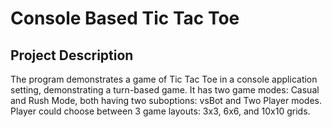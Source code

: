# Console Based Tic Tac Toe

## Project Description
The program demonstrates a game of Tic Tac Toe in a console application setting, demonstrating a turn-based game.
It has two game modes: Casual and Rush Mode, both having two suboptions: vsBot and Two Player modes.
Player could choose between 3 game layouts: 3x3, 6x6, and 10x10 grids.









